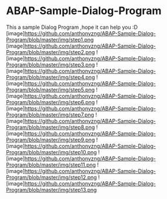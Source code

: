 # ABAP-Sample-Dialog-Program
This a sample Dialog Program ,hope it can help you :D
[image]https://github.com/anthonyzng/ABAP-Sample-Dialog-Program/blob/master/img/step1.png
[image]https://github.com/anthonyzng/ABAP-Sample-Dialog-Program/blob/master/img/step2.png
![image]https://github.com/anthonyzng/ABAP-Sample-Dialog-Program/blob/master/img/step3.png
![image]https://github.com/anthonyzng/ABAP-Sample-Dialog-Program/blob/master/img/step4.png
![image]https://github.com/anthonyzng/ABAP-Sample-Dialog-Program/blob/master/img/step5.png
![image]https://github.com/anthonyzng/ABAP-Sample-Dialog-Program/blob/master/img/step6.png
![image]https://github.com/anthonyzng/ABAP-Sample-Dialog-Program/blob/master/img/step7.png
![image]https://github.com/anthonyzng/ABAP-Sample-Dialog-Program/blob/master/img/step8.png
![image]https://github.com/anthonyzng/ABAP-Sample-Dialog-Program/blob/master/img/step9.png
![image]https://github.com/anthonyzng/ABAP-Sample-Dialog-Program/blob/master/img/step10.png
![image]https://github.com/anthonyzng/ABAP-Sample-Dialog-Program/blob/master/img/step11.png
![image]https://github.com/anthonyzng/ABAP-Sample-Dialog-Program/blob/master/img/step12.png
![image]https://github.com/anthonyzng/ABAP-Sample-Dialog-Program/blob/master/img/step13.png
